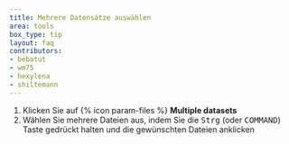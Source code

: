 ```yaml
---
title: Mehrere Datensätze auswählen
area: tools
box_type: tip
layout: faq
contributors:
- bebatut
- wm75
- hexylena
- shiltemann
---
```



1. Klicken Sie auf {% icon param-files %} **Multiple datasets**
2. Wählen Sie mehrere Dateien aus, indem Sie die <kbd>Strg</kbd> (oder <kbd>COMMAND</kbd>) Taste gedrückt halten und die gewünschten Dateien anklicken


